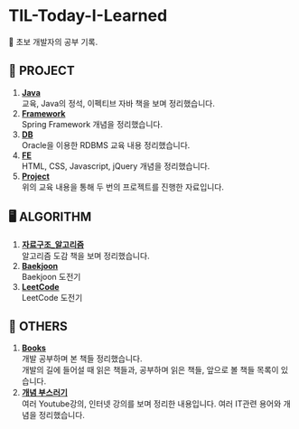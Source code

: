 # TIL-Today-I-Learned
:memo: 초보 개발자의 공부 기록.

## 🎯 PROJECT
1. **[Java](https://github.com/thdqudgns/TIL-Today-I-Learned/tree/main/Java)**   
교육, Java의 정석, 이펙티브 자바 책을 보며 정리했습니다.
2. **[Framework](https://github.com/thdqudgns/TIL-Today-I-Learned/tree/main/Framework)**   
Spring Framework 개념을 정리했습니다.
3. **[DB](https://github.com/thdqudgns/TIL-Today-I-Learned/tree/main/DB)**   
Oracle을 이용한 RDBMS 교육 내용 정리했습니다.
4. **[FE](https://github.com/thdqudgns/TIL-Today-I-Learned/tree/main/Front_end)**   
HTML, CSS, Javascript, jQuery 개념을 정리했습니다.
5. **[Project](https://github.com/thdqudgns/portfolio)**   
위의 교육 내용을 통해 두 번의 프로젝트를 진행한 자료입니다.


## 🖥️ ALGORITHM
1. **[자료구조_알고리즘](https://github.com/thdqudgns/TIL-Today-I-Learned/tree/main/%EC%9E%90%EB%A3%8C%EA%B5%AC%EC%A1%B0_%EC%95%8C%EA%B3%A0%EB%A6%AC%EC%A6%98)**   
알고리즘 도감 책을 보며 정리했습니다.      
2. **[Baekjoon](https://github.com/thdqudgns/Baekjoon)**   
Baekjoon 도전기
3. **[LeetCode](https://github.com/thdqudgns/LeetCode)**   
LeetCode 도전기


## 🍞 OTHERS
1. **[Books](https://github.com/thdqudgns/TIL-Today-I-Learned/tree/main/books)**   
개발 공부하며 본 책들 정리했습니다.   
개발의 길에 들어설 때 읽은 책들과, 공부하며 읽은 책들, 앞으로 볼 책들 목록이 있습니다.
2. **[개념 부스러기](https://github.com/thdqudgns/TIL-Today-I-Learned/tree/main/%EA%B0%9C%EB%85%90%20%EB%B6%80%EC%8A%A4%EB%9F%AC%EA%B8%B0)**   
여러 Youtube강의, 인터넷 강의를 보며 정리한 내용입니다. 여러 IT관련 용어와 개념을 정리했습니다.
